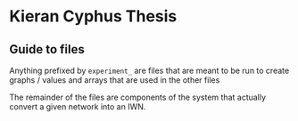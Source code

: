 # Kieran Cyphus Thesis

## Guide to files
Anything prefixed by `experiment_` are files that are meant to be run to create graphs / values and arrays that are
used in the other files

The remainder of the files are components of the system that actually convert a given network into an IWN.
